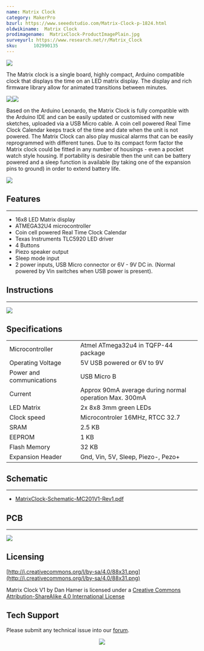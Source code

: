 ```yaml
---
name: Matrix Clock
category: MakerPro
bzurl: https://www.seeedstudio.com/Matrix-Clock-p-1824.html
oldwikiname:  Matrix Clock
prodimagename:  MatrixClock-ProductImagePlain.jpg
surveyurl: https://www.research.net/r/Matrix_Clock
sku:      102990135
---
```



![](https://files.seeedstudio.com/wiki/Matrix_Clock/img/MatrixClock-ProductImagePlain.jpg)

The Matrix clock is a single board, highly compact, Arduino compatible clock that displays the time on an LED matrix display. The display and rich firmware library allow for animated transitions between minutes.

![](https://files.seeedstudio.com/wiki/Matrix_Clock/img/MatrixClockRear.jpg)![](https://files.seeedstudio.com/wiki/Matrix_Clock/img/MC-Buttons.jpg)

Based on the Arduino Leonardo, the Matrix Clock is fully compatible with the Arduino IDE and can be easily updated or customised with new sketches, uploaded via a USB Micro cable. A coin cell powered Real Time Clock Calendar keeps track of the time and date when the unit is not powered. The Matrix Clock can also play musical alarms that can be easily reprogrammed with different tunes. Due to its compact form factor the Matrix clock could be fitted in any number of housings - even a pocket watch style housing. If portability is desirable then the unit can be battery powered and a sleep function is available (by taking one of the expansion pins to ground) in order to extend battery life.

[![](https://files.seeedstudio.com/wiki/Seeed-WiKi/docs/images/300px-Get_One_Now_Banner-ragular.png)](https://www.seeedstudio.com/Matrix-Clock-p-1824.html)




##  Features
---
*   16x8 LED Matrix display
*   ATMEGA32U4 microcontroller
*   Coin cell powered Real Time Clock Calendar
*   Texas Instruments TLC5920 LED driver
*   4 Buttons
*   Piezo speaker output
*   Sleep mode input
*   2 power inputs, USB Micro connector or  6V - 9V DC in. (Normal powered by Vin switches when USB power is present).

##  Instructions
---

![](https://files.seeedstudio.com/wiki/Matrix_Clock/img/MC-Mode.jpg)

##  Specifications

<table>
<tr>
<td> Microcontroller </td>
<td> Atmel ATmega32u4 in TQFP-44 package
</td></tr>
<tr>
<td> Operating Voltage </td>
<td> 5V USB powered or 6V to 9V
</td></tr>
<tr>
<td> Power and communications </td>
<td> USB Micro B
</td></tr>
<tr>
<td> Current </td>
<td> Approx 90mA average during normal operation  Max. 300mA
</td></tr>
<tr>
<td> LED Matrix </td>
<td> 2x 8x8 3mm green  LEDs
</td></tr>
<tr>
<td> Clock speed </td>
<td> Microcontroler 16MHz, RTCC 32.7
</td></tr>
<tr>
<td> SRAM </td>
<td> 2.5 KB
</td></tr>
<tr>
<td> EEPROM </td>
<td> 1 KB
</td></tr>
<tr>
<td> Flash Memory </td>
<td> 32 KB
</td></tr>
<tr>
<td> Expansion Header </td>
<td> Gnd, Vin, 5V, Sleep, Piezo-, Pezo+
</td></tr></table>

##  Schematic
---
- [MatrixClock-Schematic-MC201V1-Rev1.pdf](https://wiki.seeedstudio.com/images/c/c3/MatrixClock-Schematic-MC201V1-Rev1.pdf)

##  PCB
---
![](https://files.seeedstudio.com/wiki/Matrix_Clock/img/MatrixClock-PCB.jpg)

##  Licensing

[http://i.creativecommons.org/l/by-sa/4.0/88x31.png](http://i.creativecommons.org/l/by-sa/4.0/88x31.png)

Matrix Clock V1 by Dan Hamer  is licensed under a [Creative Commons Attribution-ShareAlike 4.0 International License](http://creativecommons.org/licenses/by-sa/4.0/deed.en_US)

## Tech Support
Please submit any technical issue into our [forum](https://forum.seeedstudio.com/). <br /><p style="text-align:center"><a href="https://www.seeedstudio.com/act-4.html?utm_source=wiki&utm_medium=wikibanner&utm_campaign=newproducts" target="_blank"><img src="https://files.seeedstudio.com/wiki/Wiki_Banner/new_product.jpg" /></a></p>